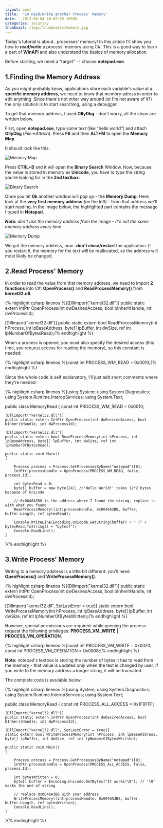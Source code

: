 ```yaml
---
layout: post
title:  "C# Read/Write another Process' Memory"
date:   2013-08-04 20:02:05 +0300
categories: security
thumbnail: /imgs/thumbnails/memory.jpg
---
```


Today's tutorial is about...processes' memory! In this article I'll show you how to **read/write** a process' memory using C#. This is a good way to learn a part of **WinAPI** and also understand the basics of memory allocation.

Before starting, we need a "target" - I choose **notepad.exe**.

## 1.Finding the Memory Address

As you might probably know, applications store each variable's value at a **specific memory address**, we need to know that memory adress in order to edit anything. Since there's not other way around (or I'm not aware of it?) the only solution is to start searching, using a debugger.

To get that memory address, I used **OllyDbg** - don't worry, all the steps are written below.

First, open **notepad.exe**, type some text (like "hello world") and attach **OllyDbg** (_File->Attach_). Press **F9** and then **ALT+M** to open the **Memory Map**.

It should look like this:

![Memory Map](http://oi39.tinypic.com/wk1xc7.jpg)

Press **CTRL+B** and it will open the **Binary Search** Window. Now, because the value is stored in memory as **Unicode**, you have to type the string you're looking for in the **2nd textbox**:

![Binary Search](http://oi42.tinypic.com/2a66tfq.jpg)

Once you hit **Ok** another window will pop up - the **Memory Dump**. Here, look at the **very first memory address** (on the left) - from that address we'll start reading. In the image below, the highlighted part contains the message I typed in **Notepad**.

_**Note:** don't use the memory address from the image - it's not the same memory address every time_

![Memory Dump](http://oi44.tinypic.com/xnsyl4.jpg)

We got the memory address, now...**don't close/restart** the application. If you restart it, the memory for the text will be reallocated, so the address will most likely be changed.

## 2.Read Process' Memory

In order to read the value from that memory address, we need to import **2 functions** into C#: **OpenProcess()** and **ReadProcessMemory()** from **kernel32.dll**.

{% highlight csharp linenos %}[DllImport("kernel32.dll")]
public static extern IntPtr OpenProcess(int dwDesiredAccess, bool bInheritHandle, int dwProcessId);

[DllImport("kernel32.dll")]
public static extern bool ReadProcessMemory(int hProcess, int lpBaseAddress, byte[] lpBuffer, int dwSize, ref int lpNumberOfBytesRead);{% endhighlight %}

When a process is opened, you must also specify the desired access (this time, you request access for reading the memory), so this constant is needed:

{% highlight csharp linenos %}const int PROCESS_WM_READ = 0x0010;{% endhighlight %}

Since the whole code is self explanatory, I'll just add short comments where they're needed:

{% highlight csharp linenos %}using System;
using System.Diagnostics;
using System.Runtime.InteropServices;
using System.Text;

public class MemoryRead
{
    const int PROCESS_WM_READ = 0x0010;

    [DllImport("kernel32.dll")]
    public static extern IntPtr OpenProcess(int dwDesiredAccess, bool bInheritHandle, int dwProcessId);

    [DllImport("kernel32.dll")]
    public static extern bool ReadProcessMemory(int hProcess, int lpBaseAddress, byte[] lpBuffer, int dwSize, ref int lpNumberOfBytesRead);

    public static void Main()
    {

        Process process = Process.GetProcessesByName("notepad")[0]; 
        IntPtr processHandle = OpenProcess(PROCESS_WM_READ, false, process.Id); 

        int bytesRead = 0;
        byte[] buffer = new byte[24]; //'Hello World!' takes 12*2 bytes because of Unicode 

        // 0x0046A3B8 is the address where I found the string, replace it with what you found
        ReadProcessMemory((int)processHandle, 0x0046A3B8, buffer, buffer.Length, ref bytesRead);

        Console.WriteLine(Encoding.Unicode.GetString(buffer) + " (" + bytesRead.ToString() + "bytes)");
        Console.ReadLine();
    }
}{% endhighlight %}

## 3.Write Process' Memory

Writing to a memory address is a little bit different: you'll need **OpenProcess()** and **WriteProcessMemory()**.

{% highlight csharp linenos %}[DllImport("kernel32.dll")]
public static extern IntPtr OpenProcess(int dwDesiredAccess, bool bInheritHandle, int dwProcessId);

[DllImport("kernel32.dll", SetLastError = true)]
static extern bool WriteProcessMemory(int hProcess, int lpBaseAddress, byte[] lpBuffer, int dwSize, ref int lpNumberOfBytesWritten);{% endhighlight %}

However, special permissions are required: while opening the process request the following privileges: **PROCESS_VM_WRITE \| PROCESS_VM_OPERATION**.

{% highlight csharp linenos %}const int PROCESS_VM_WRITE = 0x0020;
const int PROCESS_VM_OPERATION = 0x0008;{% endhighlight %}

**Note:** notepad's textbox is storing the number of bytes it has to read from the memory - that value is updated only when the text is changed by user. If you write to the memory address a longer string, it will be truncated.

The complete code is available below:

{% highlight csharp linenos %}using System;
using System.Diagnostics;
using System.Runtime.InteropServices;
using System.Text;

public class MemoryRead
{
    const int PROCESS_ALL_ACCESS = 0x1F0FFF;

    [DllImport("kernel32.dll")]
    public static extern IntPtr OpenProcess(int dwDesiredAccess, bool bInheritHandle, int dwProcessId);

    [DllImport("kernel32.dll", SetLastError = true)]
    static extern bool WriteProcessMemory(int hProcess, int lpBaseAddress, byte[] lpBuffer, int dwSize, ref int lpNumberOfBytesWritten);

    public static void Main()
    {

        Process process = Process.GetProcessesByName("notepad")[0];
        IntPtr processHandle = OpenProcess(PROCESS_ALL_ACCESS, false, process.Id); 

        int bytesWritten = 0;
        byte[] buffer = Encoding.Unicode.GetBytes("It works!\0"); // '\0' marks the end of string

        // replace 0x0046A3B8 with your address
        WriteProcessMemory((int)processHandle, 0x0046A3B8, buffer, buffer.Length, ref bytesWritten);
        Console.ReadLine();
    }
}{% endhighlight %}
